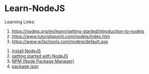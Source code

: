 # Learn-NodeJS

Learning Links:
1) https://nodejs.org/en/learn/getting-started/introduction-to-nodejs
2)	https://www.tutorialspoint.com/nodejs/index.htm
3)	https://www.w3schools.com/nodejs/default.asp


1. [Install NodeJS](Install_NodeJS.md)
2. [getting started with NodeJS](https://github.com/ladpriteshkumar/Learn-NodeJS/blob/main/Install_NodeJS.md#getting-started-with-javascript-and-nodejs)
3. [NPM (Node Package Manager)](NodeJS-NPM.md)
4. [package.json](package-json.md)
